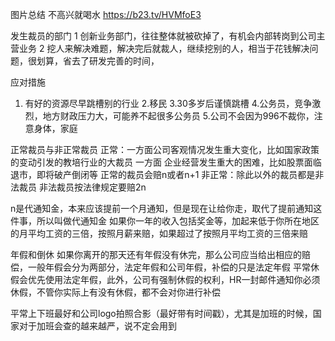 图片总结
不高兴就喝水
https://b23.tv/HVMfoE3

发生裁员的部门
1 创新业务部门，往往整体就被砍掉了，有机会内部转岗到公司主营业务
2 挖人来解决难题，解决完后就裁人，继续挖别的人，相当于花钱解决问题，很划算，省去了研发完善的时间，

应对措施
1. 有好的资源尽早跳槽别的行业
2.移民
3.30多岁后谨慎跳槽
4.公务员，竞争激烈，地方财政压力大，可能养不起很多公务员
5.公司不会因为996不裁你，注意身体，家庭   


正常裁员与非正常裁员
正常：一方面公司客观情况发生重大变化，比如国家政策的变动引发的教培行业的大裁员
一方面 企业经营发生重大的困难，比如股票面临退市，即将破产倒闭等
正常的裁员会赔n或者n+1
非正常：除此以外的裁员都是非法裁员
非法裁员按法律规定要赔2n

n是代通知金，本来应该提前一个月通知，但是现在让给你走，取代了提前通知这件事，所以叫做代通知金
如果你一年的收入包括奖金等，加起来低于你所在地区的月平均工资的三倍，按照月薪来赔，如果超过了按照月平均工资的三倍来赔

年假和倒休
如果你离开的那天还有年假没有休完，那么公司应当给出相应的赔偿，一般年假会分为两部分，法定年假和公司年假，补偿的只是法定年假
平常休假会优先使用法定年假，此外，公司有强制休假的权利，HR一封邮件通知你必须休假，不管你实际上有没有休假，都不会对你进行补偿

平常上下班最好和公司logo拍照合影（最好带有时间戳），尤其是加班的时候，国家对于加班会查的越来越严，说不定会用到
